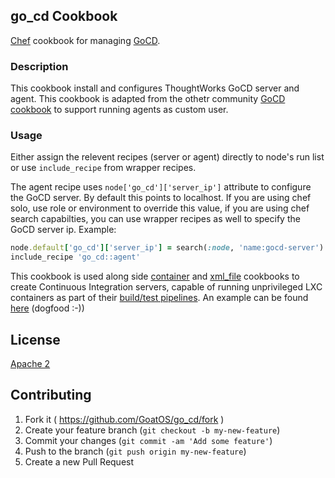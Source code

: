 ## go_cd Cookbook
[Chef](https://www.chef.io/chef/) cookbook for managing [GoCD](http://www.go.cd/).

### Description
This cookbook install and configures ThoughtWorks GoCD server and agent.
This cookbook is adapted from the othetr community [GoCD cookbook](https://github.com/ketan/thoughtworks-go-cookbooks) to support running agents as custom user.

### Usage

Either assign the relevent recipes (server or agent) directly to node's run list or use `include_recipe` from wrapper recipes.

The agent recipe uses `node['go_cd']['server_ip']` attribute to configure the GoCD server. By default this points to localhost. If you are using chef solo, use role or environment to override this value, if you are using chef search capabilties, you can use wrapper recipes as well to specify the GoCD server ip. Example:

```ruby
node.default['go_cd']['server_ip'] = search(:node, 'name:gocd-server').first.ipaddress
include_recipe 'go_cd::agent'
```

This cookbook is used along side [container](https://github.com/GoatOS/container) and [xml_file](https://github.com/GoatOS/xml_file) cookbooks to create Continuous Integration servers, capable of running unprivileged LXC containers as part of their [build/test pipelines](https://github.com/GoatOS/GoatOS). An example can be found [here](https://github.com/GoatOS/go_cd/blob/master/functional/lxc_spec.rb) (dogfood :-))

## License
[Apache 2](http://www.apache.org/licenses/LICENSE-2.0)


## Contributing

1. Fork it ( https://github.com/GoatOS/go_cd/fork )
2. Create your feature branch (`git checkout -b my-new-feature`)
3. Commit your changes (`git commit -am 'Add some feature'`)
4. Push to the branch (`git push origin my-new-feature`)
5. Create a new Pull Request
